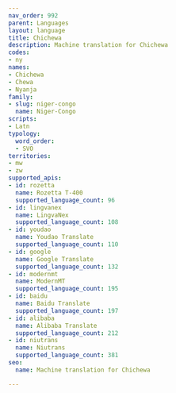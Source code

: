 ```yaml
---
nav_order: 992
parent: Languages
layout: language
title: Chichewa
description: Machine translation for Chichewa
codes:
- ny
names:
- Chichewa
- Chewa
- Nyanja
family:
- slug: niger-congo
  name: Niger-Congo
scripts:
- Latn
typology:
  word_order:
  - SVO
territories:
- mw
- zw
supported_apis:
- id: rozetta
  name: Rozetta T-400
  supported_language_count: 96
- id: lingvanex
  name: LingvaNex
  supported_language_count: 108
- id: youdao
  name: Youdao Translate
  supported_language_count: 110
- id: google
  name: Google Translate
  supported_language_count: 132
- id: modernmt
  name: ModernMT
  supported_language_count: 195
- id: baidu
  name: Baidu Translate
  supported_language_count: 197
- id: alibaba
  name: Alibaba Translate
  supported_language_count: 212
- id: niutrans
  name: Niutrans
  supported_language_count: 381
seo:
  name: Machine translation for Chichewa

---
```


